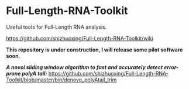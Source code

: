 # Full-Length-RNA-Toolkit
Useful tools for Full-Length RNA analysis.

https://github.com/shizhuoxing/Full-Length-RNA-Toolkit/wiki

**This repository is under construction, I will release some pilot software soon.**

***A novol sliding window algorithm to fast and accurately detect error-prone polyA tail:***
https://github.com/shizhuoxing/Full-Length-RNA-Toolkit/blob/master/bin/denovo_polyAtail_trim
